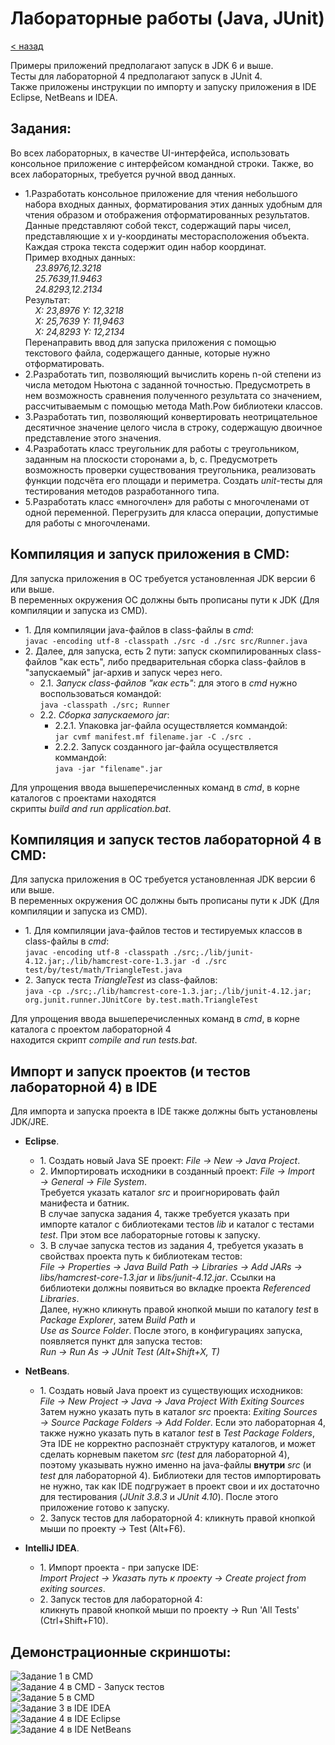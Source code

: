 # Лабораторные работы (Java, JUnit)
[&lt; назад](../)  
<!--- *Прочтите это на другом языке:* *[~~English~~](README.en.md)*, **[Русский](README.md)**.  -->
Примеры приложений предполагают запуск в JDK 6 и выше.  
Тесты для лабораторной 4 предполагают запуск в JUnit 4.  
Также приложены инструкции по импорту и запуску приложения в IDE Eclipse, NetBeans и IDEA.

## Задания:
Во всех лабораторных, в качестве UI-интерфейса, использовать консольное приложение с интерфейсом командной строки. Также, во всех лабораторных, требуется ручной ввод данных.
 * 1.Разработать консольное приложение для чтения небольшого набора входных данных, форматирования этих данных удобным для чтения образом и отображения отформатированных результатов. Данные представляют собой текст, содержащий пары чисел, представляющие x и y-координаты месторасположения объекта. Каждая строка текста содержит один набор координат.  
 Пример входных данных:  
 *&nbsp;&nbsp;&nbsp;&nbsp;23.8976,12.3218  
 &nbsp;&nbsp;&nbsp;&nbsp;25.7639,11.9463  
 &nbsp;&nbsp;&nbsp;&nbsp;24.8293,12.2134*  
 Результат:  
 *&nbsp;&nbsp;&nbsp;&nbsp;X: 23,8976 Y: 12,3218  
 &nbsp;&nbsp;&nbsp;&nbsp;X: 25,7639 Y: 11,9463  
 &nbsp;&nbsp;&nbsp;&nbsp;X: 24,8293 Y: 12,2134*  
 Перенаправить ввод для запуска приложения с помощью текстового файла, содержащего данные, которые нужно отформатировать.
 * 2.Разработать тип, позволяющий вычислить корень n-ой степени из числа методом Ньютона с заданной точностью. Предусмотреть в нем возможность сравнения полученного результата со значением, рассчитываемым с помощью метода Math.Pow библиотеки классов.
 * 3.Разработать тип, позволяющий конвертировать неотрицательное десятичное значение целого числа в строку, содержащую двоичное представление этого значения.
 * 4.Разработать класс треугольник для работы с треугольником, заданным на плоскости сторонами a, b, c. Предусмотреть возможность проверки существования треугольника, реализовать функции подсчёта его площади и периметра. Создать *unit*-тесты для тестирования методов разработанного типа.
 * 5.Разработать класс «многочлен» для работы с многочленами от одной переменной. Перегрузить для класса операции, допустимые для работы с многочленами.

## Компиляция и запуск приложения в CMD:
Для запуска приложения в ОС требуется установленная JDK версии 6 или выше.  
В переменных окружения ОС должны быть прописаны пути к JDK (Для компиляции и запуска из CMD).
* 1. Для компиляции java-файлов в class-файлы в *cmd*:  
`javac -encoding utf-8 -classpath ./src -d ./src src/Runner.java`
* 2. Далее, для запуска, есть 2 пути: запуск скомпилированных class-файлов "как есть", либо предварительная сборка class-файлов в "запускаемый" jar-архив и запуск через него.
  * 2.1. *Запуск class-файлов "как есть"*: для этого в *cmd* нужно воспользоваться командой:  
  `java -classpath ./src; Runner`
  * 2.2. *Сборка запускаемого jar*:  
    * 2.2.1. Упаковка jar-файла осуществляется коммандой:  
    `jar cvmf manifest.mf filename.jar -C ./src .`
    * 2.2.2. Запуск созданного jar-файла осуществляется коммандой:  
    `java -jar "filename".jar`

Для упрощения ввода вышеперечисленных команд в *cmd*, в корне каталогов с проектами находятся<br>скрипты *build and run application.bat*.

## Компиляция и запуск тестов лабораторной 4 в CMD:
Для запуска приложения в ОС требуется установленная JDK версии 6 или выше.  
В переменных окружения ОС должны быть прописаны пути к JDK (Для компиляции и запуска из CMD).
* 1. Для компиляции java-файлов тестов и тестируемых классов в class-файлы в *cmd*:  
`javac -encoding utf-8 -classpath ./src;./lib/junit-4.12.jar;./lib/hamcrest-core-1.3.jar -d ./src test/by/test/math/TriangleTest.java`
* 2. Запуск теста *TriangleTest* из class-файлов:  
`java -cp ./src;./lib/hamcrest-core-1.3.jar;./lib/junit-4.12.jar; org.junit.runner.JUnitCore by.test.math.TriangleTest`

Для упрощения ввода вышеперечисленных команд в *cmd*, в корне каталога с проектом лабораторной 4<br>находится скрипт *compile and run tests.bat*.

## Импорт и запуск проектов (и тестов лабораторной 4) в IDE
Для импорта и запуска проекта в IDE также должны быть установлены JDK/JRE.
* **Eclipse**.
  * 1. Создать новый Java SE проект: *File &rarr; New &rarr; Java Project*.
  * 2. Импортировать исходники в созданный проект: *File &rarr; Import &rarr; General &rarr; File System*.  
  Требуется указать каталог *src* и проигнорировать файл манифеста и батник.  
  В случае запуска задания 4, также требуется указать при импорте каталог с библиотеками тестов *lib* и каталог с тестами *test*. При этом все лабораторные готовы к запуску.
  * 3. В случае запуска тестов из задания 4, требуется указать в свойствах проекта путь к библиотекам тестов:  
  *File &rarr; Properties &rarr; Java Build Path &rarr; Libraries &rarr; Add JARs &rarr; libs/hamcrest-core-1.3.jar* и *libs/junit-4.12.jar*. Ссылки на библиотеки должны появиться во вкладке проекта *Referenced Libraries*.  
  Далее, нужно кликнуть правой кнопкой мыши по каталогу *test* в *Package Explorer*, затем *Build Path* и  
  *Use as Source Folder*. После этого, в конфигурациях запуска, появляется пункт для запуска тестов:  
  *Run &rarr; Run As &rarr; JUnit Test (Alt+Shift+X, T)*

* **NetBeans**.
  * 1. Создать новый Java проект из существующих исходников:  
  *File &rarr; New Project &rarr; Java &rarr; Java Project With Exiting Sources*  
  Затем нужно указать путь в каталог *src* проекта: *Exiting Sources &rarr; Source Package Folders &rarr; Add Folder*. Если это лабораторная 4, также нужно указать путь в каталог *test* в *Test Package Folders*,    
  Эта IDE не корректно распознаёт структуру каталогов, и может сделать корневым пакетом *src* (*test* для лабораторной 4), поэтому указывать нужно именно на java-файлы **внутри** *src* (и *test* для лабораторной 4). Библиотеки для тестов импортировать не нужно, так как IDE подгружает в проект свои и их достаточно для тестирования (*JUnit 3.8.3* и *JUnit 4.10*). После этого приложение готово к запуску.
  * 2. Запуск тестов для лабораторной 4: кликнуть правой кнопкой мыши по проекту &rarr; Test (Alt+F6).

* **IntelliJ IDEA**.
  * 1. Импорт проекта - при запуске IDE:  
  *Import Project &rarr; Указать путь к проекту &rarr; Create project from exiting sources*.
  * 2. Запуск тестов для лабораторной 4:  
  кликнуть правой кнопкой мыши по проекту &rarr; Run 'All Tests' (Ctrl+Shift+F10).

## Демонстрационные скриншоты:

![Задание 1 в CMD](screenshots/in_cmd_task1.png)  
![Задание 4 в CMD - Запуск тестов](screenshots/in_cmd_task4_run_tests.png)  
![Задание 5 в CMD](screenshots/in_cmd_task5.png)  
![Задание 3 в IDE IDEA](screenshots/in_ide_task3.png)  
![Задание 4 в IDE Eclipse](screenshots/in_ide_task4_run_tests.png)  
![Задание 4 в IDE NetBeans](screenshots/in_ide_task4_run_tests2.png)
